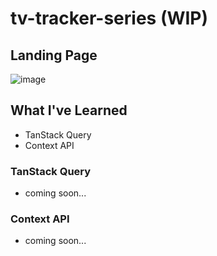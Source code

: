 # tv-tracker-series (WIP)

## Landing Page

![image](https://github.com/chelrochester/tv-tracker-series/assets/50529205/5ce38df8-4069-4cd7-85fc-20d0a5767aff)


## What I've Learned

- TanStack Query
- Context API

### TanStack Query
- coming soon...

### Context API
- coming soon...
